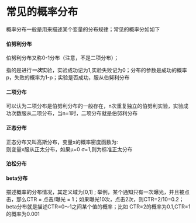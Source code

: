 常见的概率分布
====

概率分布一般是用来描述某个变量的分布规律；常见的概率分如如下

#### 伯努利分布 ####
伯努利分布又称0-1分布（注意，不是二项分布）；

指的是进行***一次***实验，实验成功记为1,实验失败记为0；分布的参数是成功的概率p，失败的概率为1-p；实验是否成功，服从伯努利分布

#### 二项分布 ####
可以认为二项分布是伯努利分布的一般存在，n次重复独立的伯努利实验，实验成功次数服从二项分布，当n=1时，二项分布就是伯努利分布

#### 正态分布 ####
正态分布又叫高斯分布，变量x的概率密度函数为:
<br>则变量x服从正太分布，如果μ=0 σ=1,则为标准正太分布

#### 泊松分布 ####

#### beta分布 ####
描述概率的分布情况，其定义域为\[0,1\] ; 举例，某个通知只有一次曝光，并且被点击，那么CTR = 点击/曝光 = 1；如果曝光10次，点击2次，则CTR=2/10=0.2；beta分布就是描述CTR=0～1之间某个值的概率；比如 CTR=2的概率为0.1,CTR=1的概率为0.001
